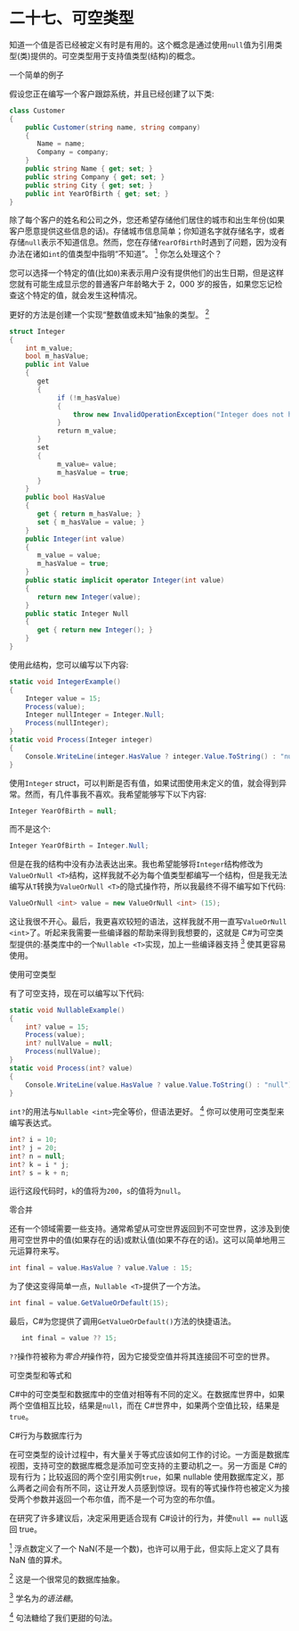 # 二十七、可空类型

知道一个值是否已经被定义有时是有用的。这个概念是通过使用`null`值为引用类型(类)提供的。可空类型用于支持值类型(结构)的概念。

一个简单的例子

假设您正在编写一个客户跟踪系统，并且已经创建了以下类:

```cs
class Customer
{
    public Customer(string name, string company)
    {
       Name = name;
       Company = company;
    }
    public string Name { get; set; }
    public string Company { get; set; }
    public string City { get; set; }
    public int YearOfBirth { get; set; }
}
```

除了每个客户的姓名和公司之外，您还希望存储他们居住的城市和出生年份(如果客户愿意提供这些信息的话)。存储城市信息简单；你知道名字就存储名字，或者存储`null`表示不知道信息。然而，您在存储`YearOfBirth`时遇到了问题，因为没有办法在诸如`int`的值类型中指明“不知道”。 [<sup>1</sup>](#Fn1) 你怎么处理这个？

您可以选择一个特定的值(比如`0`)来表示用户没有提供他们的出生日期，但是这样您就有可能生成显示您的普通客户年龄略大于 2，000 岁的报告，如果您忘记检查这个特定的值，就会发生这种情况。

更好的方法是创建一个实现“整数值或未知”抽象的类型。 [<sup>2</sup>](#Fn2)

```cs
struct Integer
{
    int m_value;
    bool m_hasValue;
    public int Value
    {
       get
       {
            if (!m_hasValue)
            {
                throw new InvalidOperationException("Integer does not have a value");
            }
            return m_value;
       }
       set
       {
            m_value= value;
            m_hasValue = true;
       }
    }
    public bool HasValue
    {
       get { return m_hasValue; }
       set { m_hasValue = value; }
    }
    public Integer(int value)
    {
       m_value = value;
       m_hasValue = true;
    }
    public static implicit operator Integer(int value)
    {
       return new Integer(value);
    }
    public static Integer Null
    {
       get { return new Integer(); }
    }
}
```

使用此结构，您可以编写以下内容:

```cs
static void IntegerExample()
{
    Integer value = 15;
    Process(value);
    Integer nullInteger = Integer.Null;
    Process(nullInteger);
}
static void Process(Integer integer)
{
    Console.WriteLine(integer.HasValue ? integer.Value.ToString() : "null");
}
```

使用`Integer` struct，可以判断是否有值，如果试图使用未定义的值，就会得到异常。然而，有几件事我不喜欢。我希望能够写下以下内容:

```cs
Integer YearOfBirth = null;
```

而不是这个:

```cs
Integer YearOfBirth = Integer.Null;
```

但是在我的结构中没有办法表达出来。我也希望能够将`Integer`结构修改为`ValueOrNull <T>`结构，这样我就不必为每个值类型都编写一个结构，但是我无法编写从`T`转换为`ValueOrNull <T>`的隐式操作符，所以我最终不得不编写如下代码:

```cs
ValueOrNull <int> value = new ValueOrNull <int> (15);
```

这让我很不开心。最后，我更喜欢较短的语法，这样我就不用一直写`ValueOrNull <int>`了。听起来我需要一些编译器的帮助来得到我想要的，这就是 C#为可空类型提供的:基类库中的一个`Nullable <T>`实现，加上一些编译器支持 [<sup>3</sup>](#Fn3) 使其更容易使用。

使用可空类型

有了可空支持，现在可以编写以下代码:

```cs
static void NullableExample()
{
    int? value = 15;
    Process(value);
    int? nullValue = null;
    Process(nullValue);
}
static void Process(int? value)
{
    Console.WriteLine(value.HasValue ? value.Value.ToString() : "null");
}
```

`int?`的用法与`Nullable <int>`完全等价，但语法更好。 [<sup>4</sup>](#Fn4) 你可以使用可空类型来编写表达式。

```cs
int? i = 10;
int? j = 20;
int? n = null;
int? k = i * j;
int? s = k + n;
```

运行这段代码时，`k`的值将为`200`，`s`的值将为`null`。

零合并

还有一个领域需要一些支持。通常希望从可空世界返回到不可空世界，这涉及到使用可空世界中的值(如果存在的话)或默认值(如果不存在的话)。这可以简单地用三元运算符来写。

```cs
int final = value.HasValue ? value.Value : 15;
```

为了使这变得简单一点，`Nullable <T>`提供了一个方法。

```cs
int final = value.GetValueOrDefault(15);
```

最后，C#为您提供了调用`GetValueOrDefault()`方法的快捷语法。

```cs
   int final = value ?? 15;
```

`??`操作符被称为*零合并*操作符，因为它接受空值并将其连接回不可空的世界。

可空类型和等式和

C#中的可空类型和数据库中的空值对相等有不同的定义。在数据库世界中，如果两个空值相互比较，结果是`null`，而在 C#世界中，如果两个空值比较，结果是`true`。

C#行为与数据库行为

在可空类型的设计过程中，有大量关于等式应该如何工作的讨论。一方面是数据库视图，支持可空的数据库概念是添加可空支持的主要动机之一。另一方面是 C#的现有行为；比较返回的两个空引用实例`true`，如果 nullable 使用数据库定义，那么两者之间会有所不同，这让开发人员感到惊讶。现有的等式操作符也被定义为接受两个参数并返回一个布尔值，而不是一个可为空的布尔值。

在研究了许多建议后，决定采用更适合现有 C#设计的行为，并使`null == null`返回 true。

[<sup>1</sup>](#_Fn1) 浮点数定义了一个 NaN(不是一个数)，也许可以用于此，但实际上定义了具有 NaN 值的算术。

[<sup>2</sup>](#_Fn2) 这是一个很常见的数据库抽象。

[<sup>3</sup>](#_Fn3) 学名为*的语法糖*。

[<sup>4</sup>](#_Fn4) 句法糖给了我们更甜的句法。